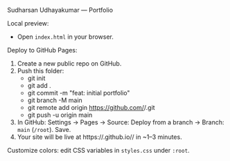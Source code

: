 Sudharsan Udhayakumar — Portfolio

Local preview:
- Open `index.html` in your browser.

Deploy to GitHub Pages:
1) Create a new public repo on GitHub.
2) Push this folder:
   - git init
   - git add .
   - git commit -m "feat: initial portfolio"
   - git branch -M main
   - git remote add origin https://github.com/<your-username>/<repo>.git
   - git push -u origin main
3) In GitHub: Settings → Pages → Source: Deploy from a branch → Branch: `main` (`/root`). Save.
4) Your site will be live at https://<your-username>.github.io/<repo>/ in ~1–3 minutes.

Customize colors: edit CSS variables in `styles.css` under `:root`.

